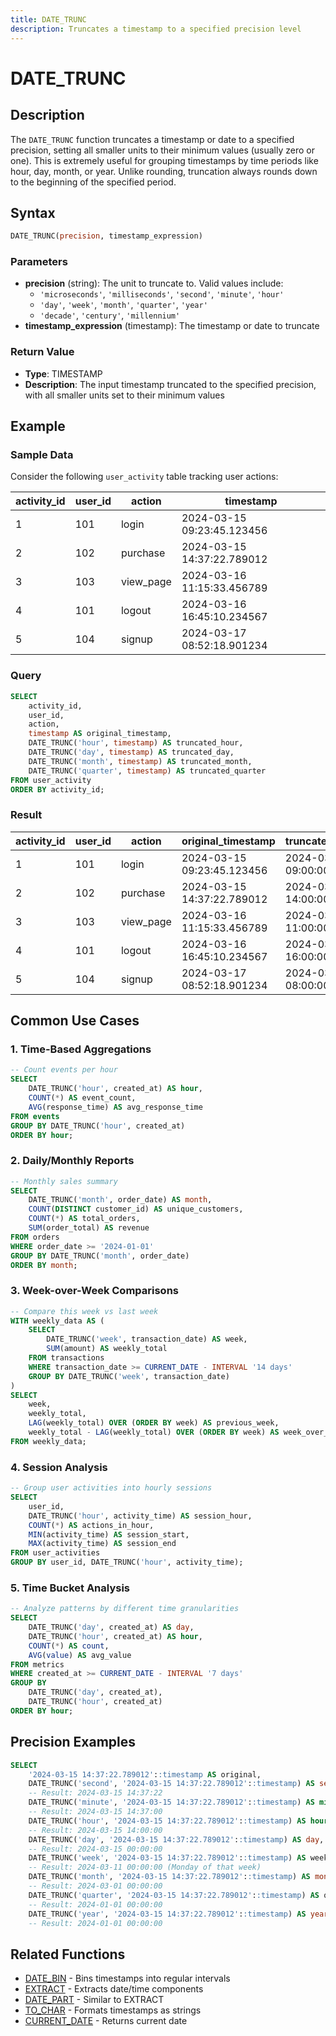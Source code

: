 ```yaml
---
title: DATE_TRUNC
description: Truncates a timestamp to a specified precision level
---
```


# DATE_TRUNC

## Description
The `DATE_TRUNC` function truncates a timestamp or date to a specified precision, setting all smaller units to their minimum values (usually zero or one). This is extremely useful for grouping timestamps by time periods like hour, day, month, or year. Unlike rounding, truncation always rounds down to the beginning of the specified period.

## Syntax
```sql
DATE_TRUNC(precision, timestamp_expression)
```

### Parameters
- **precision** (string): The unit to truncate to. Valid values include:
  - `'microseconds'`, `'milliseconds'`, `'second'`, `'minute'`, `'hour'`
  - `'day'`, `'week'`, `'month'`, `'quarter'`, `'year'`
  - `'decade'`, `'century'`, `'millennium'`
- **timestamp_expression** (timestamp): The timestamp or date to truncate

### Return Value
- **Type**: TIMESTAMP
- **Description**: The input timestamp truncated to the specified precision, with all smaller units set to their minimum values

## Example

### Sample Data
Consider the following `user_activity` table tracking user actions:

| activity_id | user_id | action      | timestamp                   |
|-------------|---------|-------------|-----------------------------|
| 1           | 101     | login       | 2024-03-15 09:23:45.123456 |
| 2           | 102     | purchase    | 2024-03-15 14:37:22.789012 |
| 3           | 103     | view_page   | 2024-03-16 11:15:33.456789 |
| 4           | 101     | logout      | 2024-03-16 16:45:10.234567 |
| 5           | 104     | signup      | 2024-03-17 08:52:18.901234 |

### Query
```sql
SELECT 
    activity_id,
    user_id,
    action,
    timestamp AS original_timestamp,
    DATE_TRUNC('hour', timestamp) AS truncated_hour,
    DATE_TRUNC('day', timestamp) AS truncated_day,
    DATE_TRUNC('month', timestamp) AS truncated_month,
    DATE_TRUNC('quarter', timestamp) AS truncated_quarter
FROM user_activity
ORDER BY activity_id;
```

### Result
| activity_id | user_id | action    | original_timestamp          | truncated_hour         | truncated_day          | truncated_month        | truncated_quarter     |
|-------------|---------|-----------|----------------------------|------------------------|------------------------|------------------------|------------------------|
| 1           | 101     | login     | 2024-03-15 09:23:45.123456| 2024-03-15 09:00:00   | 2024-03-15 00:00:00   | 2024-03-01 00:00:00   | 2024-01-01 00:00:00   |
| 2           | 102     | purchase  | 2024-03-15 14:37:22.789012| 2024-03-15 14:00:00   | 2024-03-15 00:00:00   | 2024-03-01 00:00:00   | 2024-01-01 00:00:00   |
| 3           | 103     | view_page | 2024-03-16 11:15:33.456789| 2024-03-16 11:00:00   | 2024-03-16 00:00:00   | 2024-03-01 00:00:00   | 2024-01-01 00:00:00   |
| 4           | 101     | logout    | 2024-03-16 16:45:10.234567| 2024-03-16 16:00:00   | 2024-03-16 00:00:00   | 2024-03-01 00:00:00   | 2024-01-01 00:00:00   |
| 5           | 104     | signup    | 2024-03-17 08:52:18.901234| 2024-03-17 08:00:00   | 2024-03-17 00:00:00   | 2024-03-01 00:00:00   | 2024-01-01 00:00:00   |

## Common Use Cases

### 1. Time-Based Aggregations
```sql
-- Count events per hour
SELECT 
    DATE_TRUNC('hour', created_at) AS hour,
    COUNT(*) AS event_count,
    AVG(response_time) AS avg_response_time
FROM events
GROUP BY DATE_TRUNC('hour', created_at)
ORDER BY hour;
```

### 2. Daily/Monthly Reports
```sql
-- Monthly sales summary
SELECT 
    DATE_TRUNC('month', order_date) AS month,
    COUNT(DISTINCT customer_id) AS unique_customers,
    COUNT(*) AS total_orders,
    SUM(order_total) AS revenue
FROM orders
WHERE order_date >= '2024-01-01'
GROUP BY DATE_TRUNC('month', order_date)
ORDER BY month;
```

### 3. Week-over-Week Comparisons
```sql
-- Compare this week vs last week
WITH weekly_data AS (
    SELECT 
        DATE_TRUNC('week', transaction_date) AS week,
        SUM(amount) AS weekly_total
    FROM transactions
    WHERE transaction_date >= CURRENT_DATE - INTERVAL '14 days'
    GROUP BY DATE_TRUNC('week', transaction_date)
)
SELECT 
    week,
    weekly_total,
    LAG(weekly_total) OVER (ORDER BY week) AS previous_week,
    weekly_total - LAG(weekly_total) OVER (ORDER BY week) AS week_over_week_change
FROM weekly_data;
```

### 4. Session Analysis
```sql
-- Group user activities into hourly sessions
SELECT 
    user_id,
    DATE_TRUNC('hour', activity_time) AS session_hour,
    COUNT(*) AS actions_in_hour,
    MIN(activity_time) AS session_start,
    MAX(activity_time) AS session_end
FROM user_activities
GROUP BY user_id, DATE_TRUNC('hour', activity_time);
```

### 5. Time Bucket Analysis
```sql
-- Analyze patterns by different time granularities
SELECT 
    DATE_TRUNC('day', created_at) AS day,
    DATE_TRUNC('hour', created_at) AS hour,
    COUNT(*) AS count,
    AVG(value) AS avg_value
FROM metrics
WHERE created_at >= CURRENT_DATE - INTERVAL '7 days'
GROUP BY 
    DATE_TRUNC('day', created_at),
    DATE_TRUNC('hour', created_at)
ORDER BY hour;
```

## Precision Examples

```sql
SELECT 
    '2024-03-15 14:37:22.789012'::timestamp AS original,
    DATE_TRUNC('second', '2024-03-15 14:37:22.789012'::timestamp) AS second,
    -- Result: 2024-03-15 14:37:22
    DATE_TRUNC('minute', '2024-03-15 14:37:22.789012'::timestamp) AS minute,
    -- Result: 2024-03-15 14:37:00
    DATE_TRUNC('hour', '2024-03-15 14:37:22.789012'::timestamp) AS hour,
    -- Result: 2024-03-15 14:00:00
    DATE_TRUNC('day', '2024-03-15 14:37:22.789012'::timestamp) AS day,
    -- Result: 2024-03-15 00:00:00
    DATE_TRUNC('week', '2024-03-15 14:37:22.789012'::timestamp) AS week,
    -- Result: 2024-03-11 00:00:00 (Monday of that week)
    DATE_TRUNC('month', '2024-03-15 14:37:22.789012'::timestamp) AS month,
    -- Result: 2024-03-01 00:00:00
    DATE_TRUNC('quarter', '2024-03-15 14:37:22.789012'::timestamp) AS quarter,
    -- Result: 2024-01-01 00:00:00
    DATE_TRUNC('year', '2024-03-15 14:37:22.789012'::timestamp) AS year;
    -- Result: 2024-01-01 00:00:00
```

## Related Functions
- [DATE_BIN](./date_bin.md) - Bins timestamps into regular intervals
- [EXTRACT](./extract.md) - Extracts date/time components
- [DATE_PART](./date_part.md) - Similar to EXTRACT
- [TO_CHAR](./to_char.md) - Formats timestamps as strings
- [CURRENT_DATE](./current_date.md) - Returns current date